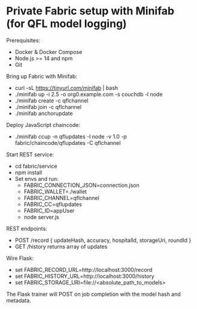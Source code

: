 # Private Fabric setup with Minifab (for QFL model logging)

Prerequisites:
- Docker & Docker Compose
- Node.js >= 14 and npm
- Git

Bring up Fabric with Minifab:
- curl -sL https://tinyurl.com/minifab | bash
- ./minifab up -i 2.5 -o org0.example.com -s couchdb -l node
- ./minifab create -c qflchannel
- ./minifab join -c qflchannel
- ./minifab anchorupdate

Deploy JavaScript chaincode:
- ./minifab ccup -n qflupdates -l node -v 1.0 -p fabric/chaincode/qflupdates -C qflchannel

Start REST service:
- cd fabric/service
- npm install
- Set envs and run:
  - FABRIC_CONNECTION_JSON=connection.json
  - FABRIC_WALLET=./wallet
  - FABRIC_CHANNEL=qflchannel
  - FABRIC_CC=qflupdates
  - FABRIC_ID=appUser
  - node server.js

REST endpoints:
- POST /record { updateHash, accuracy, hospitalId, storageUri, roundId }
- GET /history returns array of updates

Wire Flask:
- set FABRIC_RECORD_URL=http://localhost:3000/record
- set FABRIC_HISTORY_URL=http://localhost:3000/history
- set FABRIC_STORAGE_URI=file://<absolute_path_to_models>

The Flask trainer will POST on job completion with the model hash and metadata.
